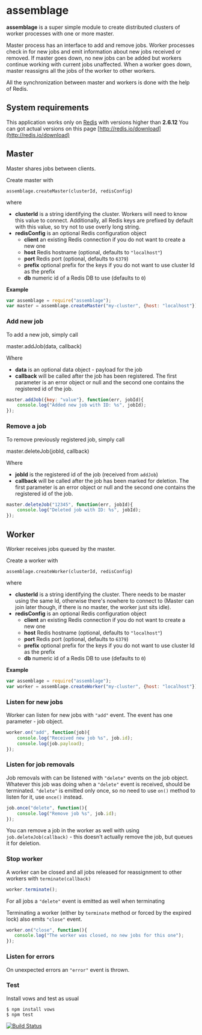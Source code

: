 assemblage
==========

**assemblage** is a super simple module to create distributed clusters of worker processes with one or more master.

Master process has an interface to add and remove jobs. Worker processes check in for new jobs and emit information about new jobs received or removed. If master goes down, no new jobs can be added but workers continue working with current jobs unaffected. When a worker goes down, master reassigns all the jobs of the worker to other workers.

All the synchronization between master and workers is done with the help of Redis.

## System requirements
This application works only on [Redis](http://redis.io/) with versions higher than **2.6.12**
You can got actual versions on this page [http://redis.io/download](http://redis.io/download)


## Master

Master shares jobs between clients.

Create master with

    assemblage.createMaster(clusterId, redisConfig)

where

  * **clusterId** is a string identifying the cluster. Workers will need to know this value to connect. Additionally, all Redis keys are prefixed by default with this value, so try not to use overly long string.
  * **redisConfig** is an optional Redis configuration object
    * **client** an existing Redis connection if you do not want to create a new one
    * **host** Redis hostname (optional, defaults to `"localhost"`)
    * **port** Redis port (optional, defaults to `6379`)
    * **prefix** optional prefix for the keys if you do not want to use cluster Id as the prefix
    * **db** numeric id of a Redis DB to use (defaults to `0`)

**Example**

```javascript
var assemblage = require("assemblage");
var master = assemblage.createMaster("my-cluster", {host: "localhost"});
```

### Add new job

To add a new job, simply call

  master.addJob(data, callback)

Where

  * **data** is an optional data object - payload for the job
  * **callback** will be called after the job has been registered. The first parameter is an error object or null and the second one contains the registered id of the job.

```javascript
master.addJob({key: "value"}, function(err, jobId){
    console.log("Added new job with ID: %s", jobId);
});
```

### Remove a job

To remove previously registered job, simply call

  master.deleteJob(jobId, callback)

Where

  * **jobId** is the registered id of the job (received from `addJob`)
  * **callback** will be called after the job has been marked for deletion. The first parameter is an error object or null and the second one contains the registered id of the job.

```javascript
master.deleteJob("12345", function(err, jobId){
    console.log("Deleted job with ID: %s", jobId);
});
```

## Worker

Worker receives jobs queued by the master.

Create a worker with

    assemblage.createWorker(clusterId, redisConfig)

where

  * **clusterId** is a string identifying the cluster. There needs to be master using the same Id, otherwise there's nowhere to connect to (Master can join later though, if there is no master, the worker just sits idle).
  * **redisConfig** is an optional Redis configuration object
    * **client** an existing Redis connection if you do not want to create a new one
    * **host** Redis hostname (optional, defaults to `"localhost"`)
    * **port** Redis port (optional, defaults to `6379`)
    * **prefix** optional prefix for the keys if you do not want to use cluster Id as the prefix
    * **db** numeric id of a Redis DB to use (defaults to `0`)

**Example**

```javascript
var assemblage = require("assemblage");
var worker = assemblage.createWorker("my-cluster", {host: "localhost"});
```

### Listen for new jobs

Worker can listen for new jobs with `"add"` event. The event has one parameter - job object.

```javascript
worker.on("add", function(job){
    console.log("Received new job %s", job.id);
    console.log(job.payload);
});
```

### Listen for job removals

Job removals with can be listened with `"delete"` events on the job object. Whatever this job was doing when a `"delete"` event is received, should be terminated. `"delete"` is emitted only once, so no need to use `on()` method to listen for it, use `once()` instead.

```javascript
job.once("delete", function(){
    console.log("Remove job %s", job.id);
});
```

You can remove a job in the worker as well with using `job.deleteJob(callback)` - this doesn't actually remove the job, but queues it for deletion.

### Stop worker

A worker can be closed and all jobs released for reassignment to other workers with `terminate(callback)`

```javascript
worker.terminate();
```

For all jobs a `"delete"` event is emitted as well when terminating

Terminating a worker (either by `terminate` method or forced by the expired lock) also emits `"close"` event.

```javascript
worker.on("close", function(){
   console.log("The worker was closed, no new jobs for this one");
});
```

### Listen for errors

On unexpected errors an `"error"` event is thrown.

### Test

Install vows and test as usual

    $ npm install vows
    $ npm test

[![Build Status](https://travis-ci.org/vodolaz095/assemblage.png)](https://travis-ci.org/vodolaz095/assemblage)
